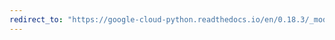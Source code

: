 ```yaml
---
redirect_to: "https://google-cloud-python.readthedocs.io/en/0.18.3/_modules/gcloud/monitoring/label.html"
---
```

